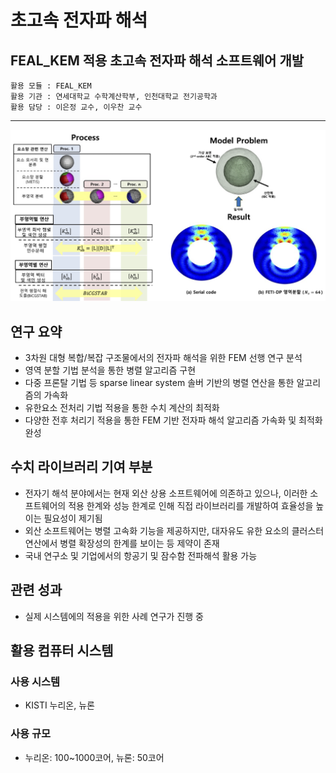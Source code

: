
# 초고속 전자파 해석
## FEAL_KEM 적용 초고속 전자파 해석 소프트웨어 개발

```
활용 모듈 : FEAL_KEM
활용 기관 : 연세대학교 수학계산학부, 인천대학교 전기공학과
활용 담당 : 이은정 교수, 이우찬 교수
```

*****

![유동](/data/outcomes/posts/application/images/emag.png)


## 연구 요약 

- 3차원 대형 복합/복잡 구조물에서의 전자파 해석을 위한 FEM 선행 연구 분석
- 영역 분할 기법 분석을 통한 병렬 알고리즘 구현
- 다중 프론탈 기법 등 sparse linear system 솔버 기반의 병렬 연산을 통한 알고리즘의 가속화
- 유한요소 전처리 기법 적용을 통한 수치 계산의 최적화
- 다양한 전후 처리기 적용을 통한 FEM 기반 전자파 해석 알고리즘 가속화 및 최적화 완성


## 수치 라이브러리 기여 부분 

- 전자기 해석 분야에서는 현재 외산 상용 소프트웨어에 의존하고 있으나, 이러한 소프트웨어의 적용 한계와 성능 한계로 인해 직접 라이브러리를 개발하여 효율성을 높이는 필요성이 제기됨
- 외산 소프트웨어는 병렬 고속화 기능을 제공하지만, 대자유도 유한 요소의 클러스터 연산에서 병렬 확장성의 한계를 보이는 등 제약이 존재
- 국내 연구소 및 기업에서의 항공기 및 잠수함 전파해석 활용 가능


## 관련 성과
- 실제 시스템에의 적용을 위한 사례 연구가 진행 중


## 활용 컴퓨터 시스템
### 사용 시스템
- KISTI 누리온, 뉴론
### 사용 규모
- 누리온: 100~1000코어, 뉴론: 50코어
